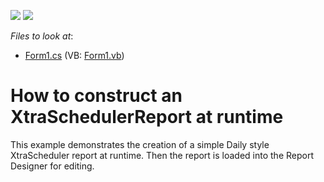 <!-- default badges list -->
[![](https://img.shields.io/badge/Open_in_DevExpress_Support_Center-FF7200?style=flat-square&logo=DevExpress&logoColor=white)](https://supportcenter.devexpress.com/ticket/details/E1390)
[![](https://img.shields.io/badge/📖_How_to_use_DevExpress_Examples-e9f6fc?style=flat-square)](https://docs.devexpress.com/GeneralInformation/403183)
<!-- default badges end -->
<!-- default file list -->
*Files to look at*:

* [Form1.cs](./CS/ReportInCode/Form1.cs) (VB: [Form1.vb](./VB/ReportInCode/Form1.vb))
<!-- default file list end -->
# How to construct an XtraSchedulerReport at runtime


<p>This example demonstrates the creation of a simple Daily style XtraScheduler report at runtime. Then the report is loaded into the Report Designer for editing.</p>

<br/>


